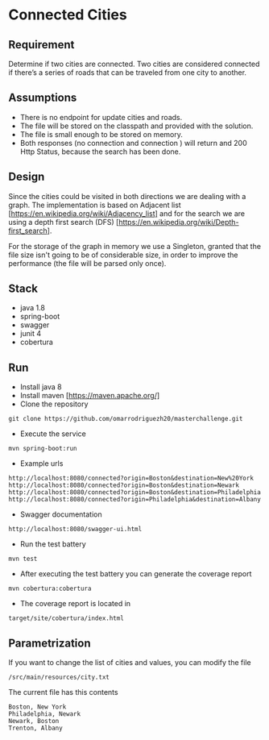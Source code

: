 Connected Cities
================

Requirement
------------

Determine if two cities are connected. Two cities are considered connected if there’s 
a series of roads that can be traveled from one city to another.

Assumptions
----------

- There is no endpoint for update cities and roads.
- The file will be stored on the classpath and provided with the solution.
- The file is small enough to be stored on memory.
- Both responses (no connection and connection ) will return and 200 Http Status, because the search has been done.

Design
-----
Since the cities could be visited in both directions we are dealing with a graph. The implementation
is based on Adjacent list [https://en.wikipedia.org/wiki/Adjacency_list] and for the search 
we are using a depth first search (DFS) [https://en.wikipedia.org/wiki/Depth-first_search].

For the storage of the graph in memory we use a Singleton, granted that the file size isn't going to be
of considerable size, in order to improve the performance (the file will be parsed only once).

Stack
-----

- java 1.8
- spring-boot
- swagger
- junit 4
- cobertura

Run
---

- Install java 8   
- Install maven    [https://maven.apache.org/]
- Clone the repository
```
git clone https://github.com/omarrodriguezh20/masterchallenge.git
```

- Execute the service
```
mvn spring-boot:run
```
- Example urls
```
http://localhost:8080/connected?origin=Boston&destination=New%20York
http://localhost:8080/connected?origin=Boston&destination=Newark
http://localhost:8080/connected?origin=Boston&destination=Philadelphia
http://localhost:8080/connected?origin=Philadelphia&destination=Albany
```
- Swagger documentation
```
http://localhost:8080/swagger-ui.html
```

- Run the test battery
```
mvn test
```
- After executing the test battery you can generate the coverage report
```
mvn cobertura:cobertura
```
- The coverage report is located in
```
target/site/cobertura/index.html
```

Parametrization
---------------
If you want to change the list of cities and values, you can modify the file

```
/src/main/resources/city.txt
```

The current file has this contents
```
Boston, New York
Philadelphia, Newark
Newark, Boston
Trenton, Albany
``` 